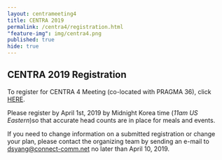 ```yaml
---
layout: centrameeting4
title: CENTRA 2019
permalink: /centra4/registration.html
"feature-img": img/centra4.png
published: true
hide: true
---
```



## CENTRA 2019 Registration


To register for CENTRA 4 Meeting (co-located with PRAGMA 36), click [HERE](http://www.myrgst.com/centra4-pragma36/).

Please register by April 1st, 2019 by Midnight Korea time (*11am US Eastern*)so that accurate head counts are in place for meals and events.

If you need to change information on a submitted registration or change your plan, 
please contact the organizing team by sending an e-mail to dsyang@connect-comm.net no later than April 10, 2019.
